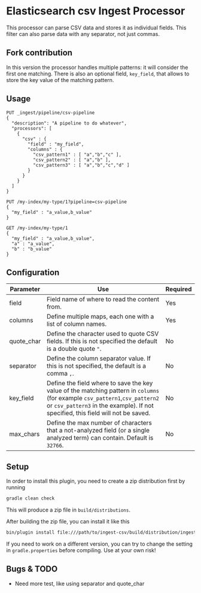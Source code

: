# Elasticsearch csv Ingest Processor

This processor can parse CSV data and stores it as individual fields.
This filter can also parse data with any separator, not just commas.

## Fork contribution

In this version the processor handles multiple patterns: it will consider the first one matching.
There is also an optional field, `key_field`, that allows to store the key value of the matching pattern.

## Usage

```
PUT _ingest/pipeline/csv-pipeline
{
  "description": "A pipeline to do whatever",
  "processors": [
    {
      "csv" : {
        "field" : "my_field",
        "columns" : {
          "csv_pattern1" : [ "a","b","c" ],
          "csv_pattern2" : [ "a","b" ],
          "csv_pattern3" : [ "a","b","c","d" ]
        }
      }
    }
  ]
}

PUT /my-index/my-type/1?pipeline=csv-pipeline
{
  "my_field" : "a_value,b_value"
}

GET /my-index/my-type/1
{
  "my_field" : "a_value,b_value",
  "a" : "a_value",
  "b" : "b_value"
}
```

## Configuration

| Parameter | Use | Required |
| --- | --- | --- |
| field   | Field name of where to read the content from. | Yes |
| columns  | Define multiple maps, each one with a list of column names. | Yes |
| quote_char | Define the character used to quote CSV fields. If this is not specified the default is a double quote `"`. | No |
| separator | Define the column separator value. If this is not specified, the default is a comma `,`. | No |
| key_field | Define the field where to save the key value of the matching pattern in `columns` (for example `csv_pattern1`,`csv_pattern2` or `csv_pattern3` in the example). If not specified, this field will not be saved. | No |
| max_chars | Define the max number of characters that a not-analyzed field (or a single analyzed term) can contain. Default is `32766`. | No |

## Setup

In order to install this plugin, you need to create a zip distribution first by running

```bash
gradle clean check
```

This will produce a zip file in `build/distributions`.

After building the zip file, you can install it like this

```bash
bin/plugin install file:///path/to/ingest-csv/build/distribution/ingest-csv-5.3.0.zip
```

If you need to work on a different version, you can try to change the setting in `gradle.properties` before compiling. Use at your own risk!

## Bugs & TODO

* Need more test, like using separator and quote_char 

